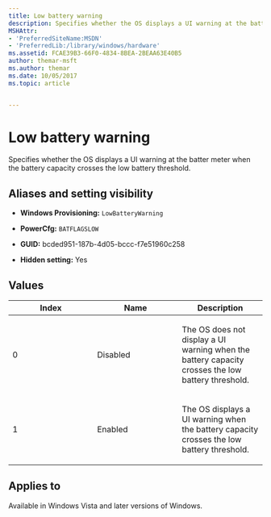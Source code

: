 ```yaml
---
title: Low battery warning
description: Specifies whether the OS displays a UI warning at the batter meter when the battery capacity crosses the low battery threshold.
MSHAttr:
- 'PreferredSiteName:MSDN'
- 'PreferredLib:/library/windows/hardware'
ms.assetid: FCAE39B3-66F0-4834-8BEA-2BEAA63E40B5
author: themar-msft
ms.author: themar
ms.date: 10/05/2017
ms.topic: article


---
```


# Low battery warning


Specifies whether the OS displays a UI warning at the batter meter when the battery capacity crosses the low battery threshold.

## <span id="Aliases_and_setting_visibility"></span><span id="aliases_and_setting_visibility"></span><span id="ALIASES_AND_SETTING_VISIBILITY"></span>Aliases and setting visibility


-   **Windows Provisioning:** `LowBatteryWarning     `

-   **PowerCfg:** `BATFLAGSLOW     `

-   **GUID:** bcded951-187b-4d05-bccc-f7e51960c258

-   **Hidden setting:** Yes

## <span id="Values"></span><span id="values"></span><span id="VALUES"></span>Values


<table>
<colgroup>
<col width="33%" />
<col width="33%" />
<col width="33%" />
</colgroup>
<thead>
<tr class="header">
<th>Index</th>
<th>Name</th>
<th>Description</th>
</tr>
</thead>
<tbody>
<tr class="odd">
<td><p>0</p></td>
<td><p>Disabled</p></td>
<td><p>The OS does not display a UI warning when the battery capacity crosses the low battery threshold.</p></td>
</tr>
<tr class="even">
<td><p>1</p></td>
<td><p>Enabled</p></td>
<td><p>The OS displays a UI warning when the battery capacity crosses the low battery threshold.</p></td>
</tr>
</tbody>
</table>

## <span id="Applies_to"></span><span id="applies_to"></span><span id="APPLIES_TO"></span>Applies to


Available in Windows Vista and later versions of Windows.
